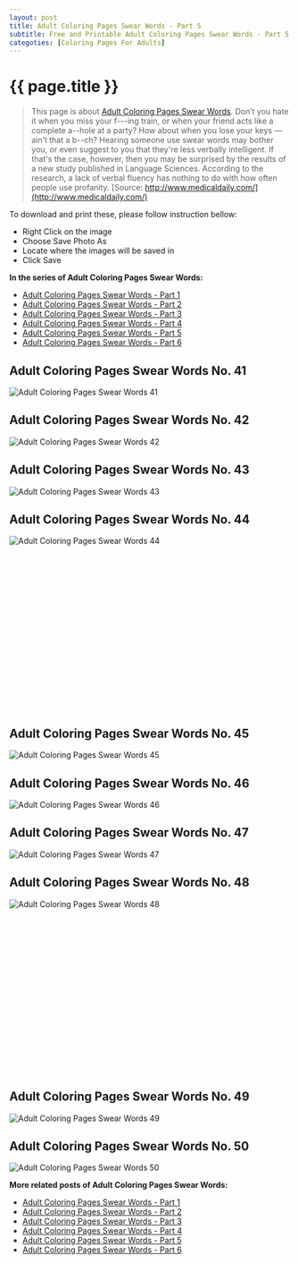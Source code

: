 ```yaml
---
layout: post
title: Adult Coloring Pages Swear Words - Part 5
subtitle: Free and Printable Adult Coloring Pages Swear Words - Part 5
categoties: [Coloring Pages For Adults]
---
```

{{ page.title }}
================
> This page is about [Adult Coloring Pages Swear Words](https://freecoloringpages.github.io/). Don’t you hate it when you miss your f---ing train, or when your friend acts like a complete a--hole at a party? How about when you lose your keys — ain’t that a b--ch? Hearing someone use swear words may bother you, or even suggest to you that they're less verbally intelligent. If that's the case, however, then you may be surprised by the results of a new study published in Language Sciences. According to the research, a lack of verbal fluency has nothing to do with how often people use profanity. [Source: http://www.medicaldaily.com/](http://www.medicaldaily.com/)

To download and print these, please follow instruction bellow:
* Right Click on the image 
* Choose Save Photo As 
* Locate where the images will be saved in 
* Click Save

**In the series of Adult Coloring Pages Swear Words:**

* [Adult Coloring Pages Swear Words - Part 1](https://freecoloringpages.github.io/2017/12/01/Adult-Coloring-Pages-Swear-Words-part-1.html)
* [Adult Coloring Pages Swear Words - Part 2](https://freecoloringpages.github.io/2017/12/01/Adult-Coloring-Pages-Swear-Words-part-2.html)
* [Adult Coloring Pages Swear Words - Part 3](https://freecoloringpages.github.io/2017/12/01/Adult-Coloring-Pages-Swear-Words-part-3.html)
* [Adult Coloring Pages Swear Words - Part 4](https://freecoloringpages.github.io/2017/12/01/Adult-Coloring-Pages-Swear-Words-part-4.html)
* [Adult Coloring Pages Swear Words - Part 5](https://freecoloringpages.github.io/2017/12/01/Adult-Coloring-Pages-Swear-Words-part-5.html)
* [Adult Coloring Pages Swear Words - Part 6](https://freecoloringpages.github.io/2017/12/01/Adult-Coloring-Pages-Swear-Words-part-6.html)

## Adult Coloring Pages Swear Words No. 41
![Adult Coloring Pages Swear Words 41](https://freecoloringpages.github.io/img2/Adult-Coloring-Pages-Swear-Words%20(41).jpg "Adult Coloring Pages Swear Words 41")

## Adult Coloring Pages Swear Words No. 42
![Adult Coloring Pages Swear Words 42](https://freecoloringpages.github.io/img2/Adult-Coloring-Pages-Swear-Words%20(42).jpg "Adult Coloring Pages Swear Words 42")

## Adult Coloring Pages Swear Words No. 43
![Adult Coloring Pages Swear Words 43](https://freecoloringpages.github.io/img2/Adult-Coloring-Pages-Swear-Words%20(43).jpg "Adult Coloring Pages Swear Words 43")

## Adult Coloring Pages Swear Words No. 44
![Adult Coloring Pages Swear Words 44](https://freecoloringpages.github.io/img2/Adult-Coloring-Pages-Swear-Words%20(44).jpg "Adult Coloring Pages Swear Words 44")

<script async src="//pagead2.googlesyndication.com/pagead/js/adsbygoogle.js"></script><!-- Texxtonly --><ins class="adsbygoogle" style="display:inline-block;width:336px;height:280px" data-ad-client="ca-pub-6753140515841889" data-ad-slot="3207852233"></ins><script>(adsbygoogle = window.adsbygoogle || []).push({}); </script>

## Adult Coloring Pages Swear Words No. 45
![Adult Coloring Pages Swear Words 45](https://freecoloringpages.github.io/img2/Adult-Coloring-Pages-Swear-Words%20(45).jpg "Adult Coloring Pages Swear Words 45")

## Adult Coloring Pages Swear Words No. 46
![Adult Coloring Pages Swear Words 46](https://freecoloringpages.github.io/img2/Adult-Coloring-Pages-Swear-Words%20(46).jpg "Adult Coloring Pages Swear Words 46")

## Adult Coloring Pages Swear Words No. 47
![Adult Coloring Pages Swear Words 47](https://freecoloringpages.github.io/img2/Adult-Coloring-Pages-Swear-Words%20(47).jpg "Adult Coloring Pages Swear Words 47")

## Adult Coloring Pages Swear Words No. 48
![Adult Coloring Pages Swear Words 48](https://freecoloringpages.github.io/img2/Adult-Coloring-Pages-Swear-Words%20(48).jpg "Adult Coloring Pages Swear Words 48")

<script async src="//pagead2.googlesyndication.com/pagead/js/adsbygoogle.js"></script><!-- Texxtonly --><ins class="adsbygoogle" style="display:inline-block;width:336px;height:280px" data-ad-client="ca-pub-6753140515841889" data-ad-slot="3207852233"></ins><script>(adsbygoogle = window.adsbygoogle || []).push({}); </script>

## Adult Coloring Pages Swear Words No. 49
![Adult Coloring Pages Swear Words 49](https://freecoloringpages.github.io/img2/Adult-Coloring-Pages-Swear-Words%20(49).jpg "Adult Coloring Pages Swear Words 49")

## Adult Coloring Pages Swear Words No. 50
![Adult Coloring Pages Swear Words 50](https://freecoloringpages.github.io/img2/Adult-Coloring-Pages-Swear-Words%20(50).jpg "Adult Coloring Pages Swear Words 50")

**More related posts of Adult Coloring Pages Swear Words:**

* [Adult Coloring Pages Swear Words - Part 1](https://freecoloringpages.github.io/2017/12/01/Adult-Coloring-Pages-Swear-Words-part-1.html)
* [Adult Coloring Pages Swear Words - Part 2](https://freecoloringpages.github.io/2017/12/01/Adult-Coloring-Pages-Swear-Words-part-2.html)
* [Adult Coloring Pages Swear Words - Part 3](https://freecoloringpages.github.io/2017/12/01/Adult-Coloring-Pages-Swear-Words-part-3.html)
* [Adult Coloring Pages Swear Words - Part 4](https://freecoloringpages.github.io/2017/12/01/Adult-Coloring-Pages-Swear-Words-part-4.html)
* [Adult Coloring Pages Swear Words - Part 5](https://freecoloringpages.github.io/2017/12/01/Adult-Coloring-Pages-Swear-Words-part-5.html)
* [Adult Coloring Pages Swear Words - Part 6](https://freecoloringpages.github.io/2017/12/01/Adult-Coloring-Pages-Swear-Words-part-6.html)

